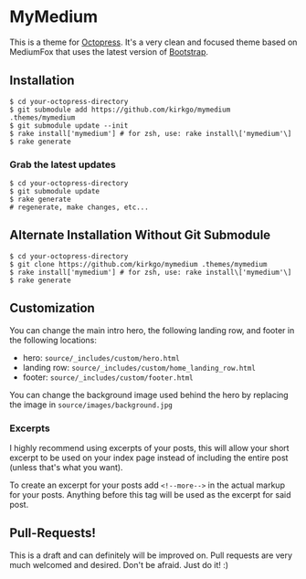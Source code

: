 # MyMedium #

This is a theme for [Octopress](http://Octopress.org). It's a very clean and focused theme based on MediumFox that uses the latest version of [Bootstrap](http://getbootstrap.com/).

## Installation ##

````
$ cd your-octopress-directory
$ git submodule add https://github.com/kirkgo/mymedium .themes/mymedium
$ git submodule update --init
$ rake install['mymedium'] # for zsh, use: rake install\['mymedium'\] 
$ rake generate
````

### Grab the latest updates ###

````
$ cd your-octopress-directory
$ git submodule update
$ rake generate
# regenerate, make changes, etc...
````

## Alternate Installation Without Git Submodule ##
````
$ cd your-octopress-directory
$ git clone https://github.com/kirkgo/mymedium .themes/mymedium
$ rake install['mymedium'] # for zsh, use: rake install\['mymedium'\]
$ rake generate
````

## Customization ##
You can change the main intro hero, the following landing row, and footer in the following locations:  

* hero: `source/_includes/custom/hero.html`  
* landing row: `source/_includes/custom/home_landing_row.html`  
* footer: `source/_includes/custom/footer.html`  

You can change the background image used behind the hero by replacing the image in `source/images/background.jpg`

### Excerpts ###

I highly recommend using excerpts of your posts, this will allow your short excerpt to be used on your index page instead of including the entire post (unless that's what you want).  

To create an excerpt for your posts add `<!--more-->` in the actual markup for your posts. Anything before this tag will be used as the excerpt for said post.

## Pull-Requests! ##

This is a draft and can definitely will be improved on. Pull requests are very much welcomed and desired. Don't be afraid. Just do it! :)
